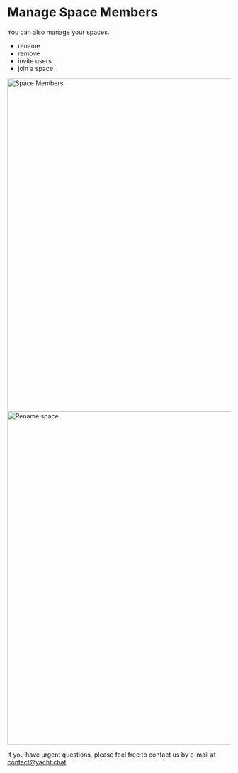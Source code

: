 


# Manage Space Members

You can also manage your spaces.

- rename
- remove
- invite users
- join a space

<img alt="Space Members" src="/img/docs/SpaceMembers.png" width="750"/>
<img alt="Rename space" src="/img/docs/DeleteSpace.png" width="750"/>


If you have urgent questions, please feel free to contact us by e-mail at [contact@yacht.chat](mailto:contact@yacht.chat).